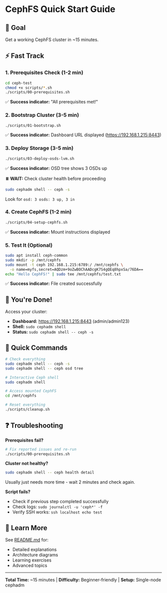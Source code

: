 # CephFS Quick Start Guide

## 🎯 Goal
Get a working CephFS cluster in ~15 minutes.

## ⚡ Fast Track

### 1. Prerequisites Check (1-2 min)
```bash
cd ceph-test
chmod +x scripts/*.sh
./scripts/00-prerequisites.sh
```
✅ **Success indicator:** "All prerequisites met!"

### 2. Bootstrap Cluster (3-5 min)
```bash
./scripts/01-bootstrap.sh
```
✅ **Success indicator:** Dashboard URL displayed (https://192.168.1.215:8443)

### 3. Deploy Storage (3-5 min)
```bash
./scripts/03-deploy-osds-lvm.sh
```
✅ **Success indicator:** OSD tree shows 3 OSDs up

**⏸️ WAIT:** Check cluster health before proceeding
```bash
sudo cephadm shell -- ceph -s
```
Look for `osd: 3 osds: 3 up, 3 in`

### 4. Create CephFS (1-2 min)
```bash
./scripts/04-setup-cephfs.sh
```
✅ **Success indicator:** Mount instructions displayed

### 5. Test It (Optional)
```bash
sudo apt install ceph-common
sudo mkdir -p /mnt/cephfs
sudo mount -t ceph 192.168.1.215:6789:/ /mnt/cephfs \
  -o name=myfs,secret=AQDzm+9oZwBOChAADcgK7S4gQEq8hpxSa/76DA==
echo "Hello CephFS!" | sudo tee /mnt/cephfs/test.txt
```
✅ **Success indicator:** File created successfully

## 🎉 You're Done!

Access your cluster:
- **Dashboard:** https://192.168.1.215:8443 (admin/admin123)
- **Shell:** `sudo cephadm shell`
- **Status:** `sudo cephadm shell -- ceph -s`

## 🔧 Quick Commands

```bash
# Check everything
sudo cephadm shell -- ceph -s
sudo cephadm shell -- ceph osd tree

# Interactive Ceph shell
sudo cephadm shell

# Access mounted CephFS
cd /mnt/cephfs

# Reset everything
./scripts/cleanup.sh
```

## ❓ Troubleshooting

**Prerequisites fail?**
```bash
# Fix reported issues and re-run
./scripts/00-prerequisites.sh
```

**Cluster not healthy?**
```bash
sudo cephadm shell -- ceph health detail
```
Usually just needs more time - wait 2 minutes and check again.

**Script fails?**
- Check if previous step completed successfully
- Check logs: `sudo journalctl -u 'ceph*' -f`
- Verify SSH works: `ssh localhost echo test`

## 📖 Learn More

See [README.md](README.md) for:
- Detailed explanations
- Architecture diagrams
- Learning exercises
- Advanced topics

---

**Total Time:** ~15 minutes | **Difficulty:** Beginner-friendly | **Setup:** Single-node cephadm
